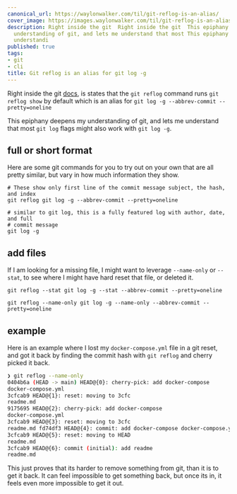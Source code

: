 ```yaml
---
canonical_url: https://waylonwalker.com/til/git-reflog-is-an-alias/
cover_image: https://images.waylonwalker.com/til/git-reflog-is-an-alias.png
description: Right inside the git  Right inside the git  This epiphany deepens my
  understanding of git, and lets me understand that most This epiphany deepens my
  understandi
published: true
tags:
- git
- cli
title: Git reflog is an alias for git log -g
---
```


Right inside the git [docs](https://git-scm.com/docs/git-reflog#_description), is states that the `git reflog` command runs `git reflog show` by default which is an alias for `git log -g --abbrev-commit --pretty=oneline`

This epiphany deepens my understanding of git, and lets me understand that most
`git log` flags might also work with `git log -g`.


## full or short format

Here are some git commands for you to try out on your own that are all pretty similar, but vary in how much information they show.

``` stat
# These show only first line of the commit message subject, the hash, and index
git reflog git log -g --abbrev-commit --pretty=oneline

# similar to git log, this is a fully featured log with author, date, and full
# commit message
git log -g
```

## add files

If I am looking for a missing file, I might want to leverage `--name-only` or
`--stat`, to see where I might have hard reset that file, or deleted it.

```
git reflog --stat git log -g --stat --abbrev-commit --pretty=oneline

git reflog --name-only git log -g --name-only --abbrev-commit --pretty=oneline
```

## example

Here is an example where I lost my `docker-compose.yml` file in a git reset, and got it back by finding the commit hash with `git reflog` and cherry picked it back.

``` bash
❯ git reflog --name-only
0404b6a (HEAD -> main) HEAD@{0}: cherry-pick: add docker-compose
docker-compose.yml
3cfcab9 HEAD@{1}: reset: moving to 3cfc
readme.md
9175695 HEAD@{2}: cherry-pick: add docker-compose
docker-compose.yml
3cfcab9 HEAD@{3}: reset: moving to 3cfc
readme.md fd74df3 HEAD@{4}: commit: add docker-compose docker-compose.yml
3cfcab9 HEAD@{5}: reset: moving to HEAD
readme.md
3cfcab9 HEAD@{6}: commit (initial): add readme
readme.md
```

This just proves that its harder to remove something from git, than it is to get it back.  It can feel impossible to get something back, but once its in, it feels even more impossible to get it out.